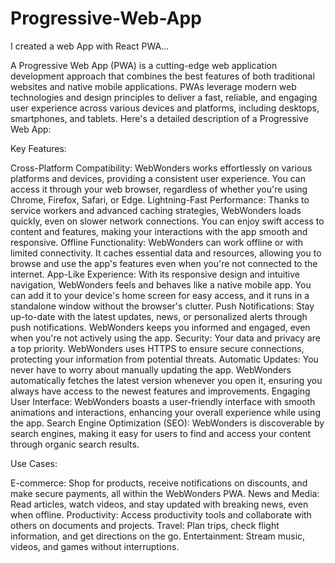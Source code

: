 # Progressive-Web-App
I created a web App with React PWA...


A Progressive Web App (PWA) is a cutting-edge web application development approach that combines the best features of both traditional websites and native mobile applications. PWAs leverage modern web technologies and design principles to deliver a fast, reliable, and engaging user experience across various devices and platforms, including desktops, smartphones, and tablets. Here's a detailed description of a Progressive Web App:

Key Features:

Cross-Platform Compatibility: WebWonders works effortlessly on various platforms and devices, providing a consistent user experience. You can access it through your web browser, regardless of whether you're using Chrome, Firefox, Safari, or Edge.
Lightning-Fast Performance: Thanks to service workers and advanced caching strategies, WebWonders loads quickly, even on slower network connections. You can enjoy swift access to content and features, making your interactions with the app smooth and responsive.
Offline Functionality: WebWonders can work offline or with limited connectivity. It caches essential data and resources, allowing you to browse and use the app's features even when you're not connected to the internet.
App-Like Experience: With its responsive design and intuitive navigation, WebWonders feels and behaves like a native mobile app. You can add it to your device's home screen for easy access, and it runs in a standalone window without the browser's clutter.
Push Notifications: Stay up-to-date with the latest updates, news, or personalized alerts through push notifications. WebWonders keeps you informed and engaged, even when you're not actively using the app.
Security: Your data and privacy are a top priority. WebWonders uses HTTPS to ensure secure connections, protecting your information from potential threats.
Automatic Updates: You never have to worry about manually updating the app. WebWonders automatically fetches the latest version whenever you open it, ensuring you always have access to the newest features and improvements.
Engaging User Interface: WebWonders boasts a user-friendly interface with smooth animations and interactions, enhancing your overall experience while using the app.
Search Engine Optimization (SEO): WebWonders is discoverable by search engines, making it easy for users to find and access your content through organic search results.

Use Cases:

E-commerce: Shop for products, receive notifications on discounts, and make secure payments, all within the WebWonders PWA.
News and Media: Read articles, watch videos, and stay updated with breaking news, even when offline.
Productivity: Access productivity tools and collaborate with others on documents and projects.
Travel: Plan trips, check flight information, and get directions on the go.
Entertainment: Stream music, videos, and games without interruptions.
